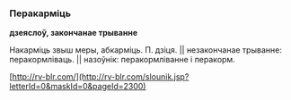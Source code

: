 ### Перакарміць
**дзеяслоў, закончанае трыванне**

Накарміць звыш меры, абкарміць. П. дзіця. || незакончанае трыванне: перакормліваць. || назоўнік: перакормліванне і перакорм.

<a rel="author">[http://rv-blr.com/](http://rv-blr.com/slounik.jsp?letterId=0&maskId=0&pageId=2300)</a>
